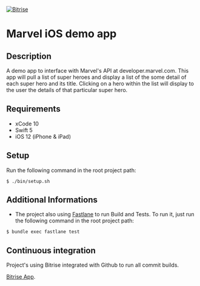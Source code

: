 [![Bitrise](https://app.bitrise.io/app/9cd8dc49f3ac6090/status.svg?token=Hg9VtpTZrfdYAEzPiQ_FQQ&branch=master)](https://app.bitrise.io/app/9cd8dc49f3ac6090#/builds)

# Marvel iOS demo app

## Description
A demo app to interface with Marvel's API at developer.marvel.com. This app
will pull a list of super heroes and display a list of the some detail of each 
super hero and its title. Clicking on a hero within the list will display to 
the user the details of that particular super hero.

## Requirements
* xCode 10
* Swift 5
* iOS 12 (iPhone & iPad)

## Setup
Run the following command in the root project path:
```
$ ./bin/setup.sh
```

## Additional Informations
- The project also using [Fastlane](https://fastlane.tools/) to run Build and Tests. To run it, just run the following command in the root project path:
```
$ bundle exec fastlane test
```

## Continuous integration
Project's using Bitrise integrated with Github to run all commit builds.

[Bitrise App](https://app.bitrise.io/app/9cd8dc49f3ac6090#).
